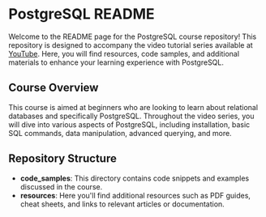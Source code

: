 # PostgreSQL README

Welcome to the README page for the PostgreSQL course repository! This repository is designed to accompany the video tutorial series available at [YouTube](https://www.youtube.com/watch?v=qw--VYLpxG4&t=11847s). Here, you will find resources, code samples, and additional materials to enhance your learning experience with PostgreSQL.

## Course Overview
This course is aimed at beginners who are looking to learn about relational databases and specifically PostgreSQL. Throughout the video series, you will dive into various aspects of PostgreSQL, including installation, basic SQL commands, data manipulation, advanced querying, and more.

## Repository Structure
- **code_samples**: This directory contains code snippets and examples discussed in the course.
- **resources**: Here you'll find additional resources such as PDF guides, cheat sheets, and links to relevant articles or documentation.
